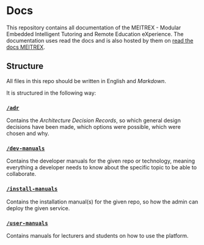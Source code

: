 # Docs

This repository contains all documentation of the MEITREX - Modular Embedded Intelligent Tutoring and Remote Education eXperience.
The documentation uses read the docs and is also hosted by them on [read the docs MEITREX](https://meitrex.readthedocs.io/en/latest/).

## Structure

All files in this repo should be written in English and _Markdown_.

It is structured in the following way:

### [`/adr`](adr)

Contains the _Architecture Decision Records_, so which general design decisions have been made, which options were
possible, which were chosen and why.

### [`/dev-manuals`](dev-manuals)

Contains the developer manuals for the given repo or technology, meaning everything a developer needs to know about the
specific topic to be able to collaborate.

### [`/install-manuals`](install-manuals)

Contains the installation manual(s) for the given repo, so how the admin can deploy the given service.

### [`/user-manuals`](user-manuals)

Contains manuals for lecturers and students on how to use the platform.
